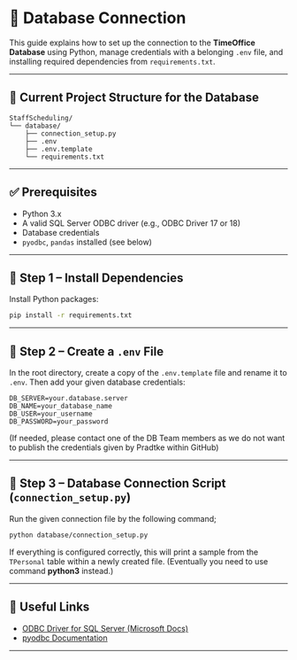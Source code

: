 # 📱 Database Connection

This guide explains how to set up the connection to the **TimeOffice Database** using Python, manage credentials with a belonging `.env` file, and installing required dependencies from `requirements.txt`.

---

## 📁 Current Project Structure for the Database

```
StaffScheduling/
└── database/
    ├── connection_setup.py
    ├── .env
    ├── .env.template
    └── requirements.txt
```

---

## ✅ Prerequisites

* Python 3.x
* A valid SQL Server ODBC driver (e.g., ODBC Driver 17 or 18)
* Database credentials
* `pyodbc`, `pandas` installed (see below)

---

## 🔧 Step 1 – Install Dependencies

Install Python packages:

```bash
pip install -r requirements.txt
```

---

## 🔐 Step 2 – Create a `.env` File

In the root directory, create a copy of the `.env.template` file and rename it to `.env`. Then add your given database credentials:

```env
DB_SERVER=your.database.server
DB_NAME=your_database_name
DB_USER=your_username
DB_PASSWORD=your_password
```
 (If needed, please contact one of the DB Team members as we do not want to publish the credentials given by Pradtke within GitHub)

---

## 🔌 Step 3 – Database Connection Script (`connection_setup.py`)

Run the given connection file by the following command;

```bash
python database/connection_setup.py
```

If everything is configured correctly, this will print a sample from the `TPersonal` table within a newly created file.
(Eventually you need to use command **python3** instead.)

---

## 📌 Useful Links

* [ODBC Driver for SQL Server (Microsoft Docs)](https://learn.microsoft.com/sql/connect/odbc/)
* [pyodbc Documentation](https://github.com/mkleehammer/pyodbc)

---
